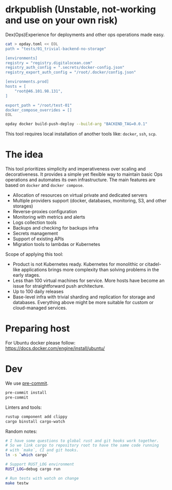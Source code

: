 # drkpublish (Unstable, not-working and use on your own risk)

Dex(Ops)Experience for deployments and other ops operations made easy.

```bash
cat > opday.toml << EOL
path = "tests/01_trivial-backend-no-storage"

[environments]
registry = "registry.digitalocean.com"
registry_auth_config = ".secrets/docker-config.json"
registry_export_auth_config = "/root/.docker/config.json"

[environments.prod]
hosts = [
    "root@46.101.98.131",
]

export_path = "/root/test-01"
docker_compose_overrides = []
EOL

opday docker build-push-deploy --build-arg "BACKEND_TAG=0.0.1"
```

This tool requires local installation of another tools like: `docker`, `ssh`, `scp`.

# The idea

This tool prioritizes simplicity and imperativeness over scaling and decorativeness. It provides a simple yet flexible way to maintain basic Ops operations and automates its own infrastructure. The main features are based on `docker` and `docker compose`.

* Allocation of resources on virtual private and dedicated servers
* Multiple providers support (docker, databases, monitoring, S3, and other storages)
* Reverse-proxies configuration
* Monitoring with metrics and alerts
* Logs collection tools
* Backups and checking for backups infra
* Secrets management
* Support of existing APIs
* Migration tools to lambdas or Kubernetes

Scope of applying this tool:
* Product is not Kubernetes ready. Kubernetes for monolithic or citadel-like applications brings more complexity than solving problems in the early stages.
* Less than 100 virtual machines for service. More hosts have become an issue for straightforward push architecture.
* Up to 100 daily releases
* Base-level infra with trivial sharding and replication for storage and databases. Everything above might be more suitable for custom or cloud-managed services.

# Preparing host

For Ubuntu docker please follow: https://docs.docker.com/engine/install/ubuntu/

# Dev

We use [pre-commit](https://pre-commit.com/).

```bash
pre-commit install
pre-commit
```

Linters and tools:

```bash
rustup component add clippy
cargo binstall cargo-watch
```

Random notes:

```bash
# I have some questions to global rust and git hooks work together.
# So we link cargo to repository root to have the same code running
# with `make`, CI and git hooks.
ln -s `which cargo`

# Support RUST_LOG environment
RUST_LOG=debug cargo run

# Run tests with watch on change
make testw
```

